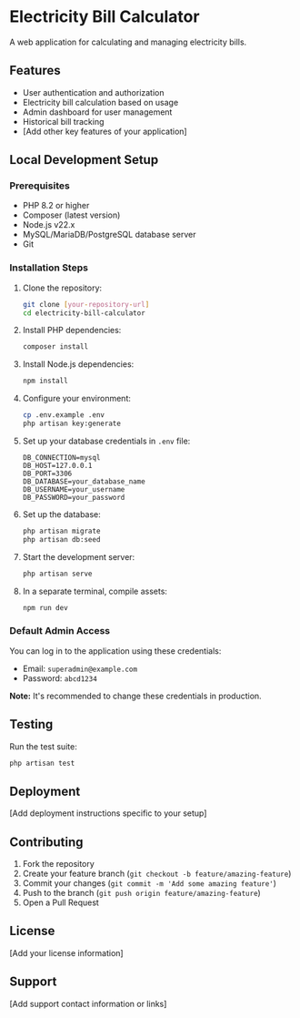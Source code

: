 # Electricity Bill Calculator

A web application for calculating and managing electricity bills.

## Features

- User authentication and authorization
- Electricity bill calculation based on usage
- Admin dashboard for user management
- Historical bill tracking
- [Add other key features of your application]

## Local Development Setup

### Prerequisites

- PHP 8.2 or higher
- Composer (latest version)
- Node.js v22.x
- MySQL/MariaDB/PostgreSQL database server
- Git

### Installation Steps

1. Clone the repository:

    ```bash
    git clone [your-repository-url]
    cd electricity-bill-calculator
    ```

2. Install PHP dependencies:

    ```bash
    composer install
    ```

3. Install Node.js dependencies:

    ```bash
    npm install
    ```

4. Configure your environment:

    ```bash
    cp .env.example .env
    php artisan key:generate
    ```

5. Set up your database credentials in `.env` file:

    ```
    DB_CONNECTION=mysql
    DB_HOST=127.0.0.1
    DB_PORT=3306
    DB_DATABASE=your_database_name
    DB_USERNAME=your_username
    DB_PASSWORD=your_password
    ```

6. Set up the database:

    ```bash
    php artisan migrate
    php artisan db:seed
    ```

7. Start the development server:

    ```bash
    php artisan serve
    ```

8. In a separate terminal, compile assets:
    ```bash
    npm run dev
    ```

### Default Admin Access

You can log in to the application using these credentials:

- Email: `superadmin@example.com`
- Password: `abcd1234`

**Note:** It's recommended to change these credentials in production.

## Testing

Run the test suite:

```bash
php artisan test
```

## Deployment

[Add deployment instructions specific to your setup]

## Contributing

1. Fork the repository
2. Create your feature branch (`git checkout -b feature/amazing-feature`)
3. Commit your changes (`git commit -m 'Add some amazing feature'`)
4. Push to the branch (`git push origin feature/amazing-feature`)
5. Open a Pull Request

## License

[Add your license information]

## Support

[Add support contact information or links]
